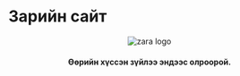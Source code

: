 # Зарийн сайт
<html>
<header>
  <img src= "zar-logo2" alt = "zara logo" />
  <h4>Өөрийн хүссэн зүйлээ эндээс олроорой.<h4>
</header>  

